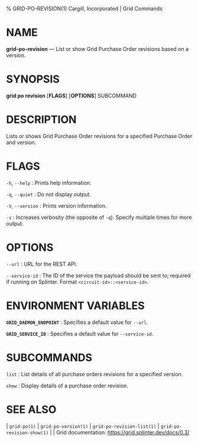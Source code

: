 % GRID-PO-REVISION(1) Cargill, Incorporated | Grid Commands
<!--
  Copyright 2022 Cargill Incorporated
  Licensed under Creative Commons Attribution 4.0 International License
  https://creativecommons.org/licenses/by/4.0/
-->

NAME
====

**grid-po-revision** — List or show Grid Purchase Order revisions based on a version.

SYNOPSIS
========

**grid po revision** \[**FLAGS**\] \[**OPTIONS**\] SUBCOMMAND

DESCRIPTION
===========

Lists or shows Grid Purchase Order revisions for a specified Purchase Order
and version.

FLAGS
=====

`-h`, `--help`
: Prints help information.

`-q`, `--quiet`
: Do not display output.

`-V`, `--version`
: Prints version information.

`-v`
: Increases verbosity (the opposite of `-q`). Specify multiple times for more
  output.

OPTIONS
=======

`--url`
: URL for the REST API.

`--service-id`
: The ID of the service the payload should be sent to; required if running on
  Splinter. Format `<circuit-id>::<service-id>`.

ENVIRONMENT VARIABLES
=====================

**`GRID_DAEMON_ENDPOINT`**
: Specifies a default value for `--url`.

**`GRID_SERVICE_ID`**
: Specifies a default value for `--service-id`.

SUBCOMMANDS
===========

`list`
: List details of all purchase orders revisions for a specified version.

`show`
: Display details of a purchase order revision.

SEE ALSO
========
| `grid-po(1)`
| `grid-po-version(1)`
| `grid-po-revision-list(1)`
| `grid-po-revision-show(1)`
|
| Grid documentation: https://grid.splinter.dev/docs/0.3/
